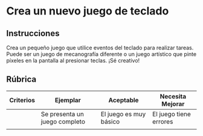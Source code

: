 # Crea un nuevo juego de teclado

## Instrucciones

Crea un pequeño juego que utilice eventos del teclado para realizar tareas. Puede ser un juego de mecanografía diferente o un juego artístico que pinte píxeles en la pantalla al presionar teclas. ¡Sé creativo!

## Rúbrica

| Criterios | Ejemplar                     | Aceptable                   | Necesita Mejorar        |
| --------- | ---------------------------- | --------------------------- | ----------------------- |
|           | Se presenta un juego completo | El juego es muy básico      | El juego tiene errores  |
|           |                              |                             |                         |
